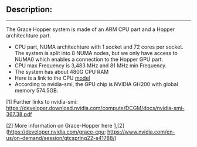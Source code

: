 ## Description:
----------------

The Grace Hopper system is made of an ARM CPU part and a Hopper architechture part.

* CPU part, NUMA architechture with 1 socket and 72 cores per socket. The system is split into 8 NUMA nodes, but we only have access to NUMA0 which enables a connection to the Hopper GPU part.
* CPU max Frequency is 3,483 MHz and 81 MHz min Frequency.
* The system has about 480G CPU RAM
* Here is a link to the CPU [model](https://www.arm.com/products/silicon-ip-cpu/neoverse/neoverse-v2)
* According to nvidia-smi, the GPU chip is  NVIDIA GH200 with global memory 574.5GB.


[1] Further links to nvidia-smi: https://developer.download.nvidia.com/compute/DCGM/docs/nvidia-smi-367.38.pdf

[2] More information on Grace-Hopper here [1](https://extremecomputingtraining.anl.gov/wp-content/uploads/sites/96/2023/08/ATPESC-2023-Track-1-Talk-4-Giri-Nvidia-Grace-Hopper-1.pdf),[2](https://developer.nvidia.com/grace-cpu; https://www.nvidia.com/en-us/on-demand/session/gtcspring22-s41788/)  

